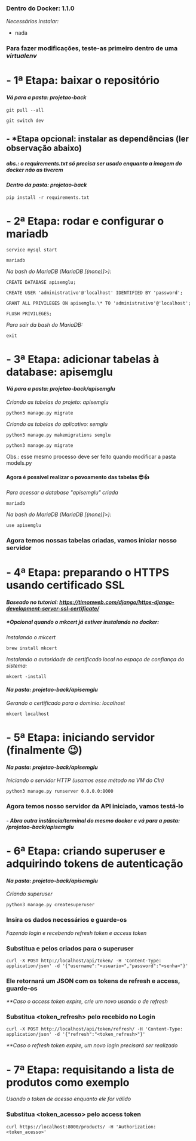 ### Dentro do Docker: 1.1.0

_Necessários instalar:_

- nada

### Para fazer modificações, teste-as primeiro dentro de uma _virtualenv_

# - 1ª Etapa: baixar o repositório

#### _Vá para a pasta: projetao-back_

```git pull --all```

```git switch dev```

## - \*Etapa opcional: instalar as dependências (ler observação abaixo)

##### _obs.: o requirements.txt só precisa ser usado enquanto a imagem do docker não as tiverem_

#### _Dentro da pasta: projetao-back_

```pip install -r requirements.txt```

# - 2ª Etapa: rodar e configurar o mariadb

```service mysql start```

```mariadb```

_Na bash do MariaDB (MariaDB [(none)]>):_

```CREATE DATABASE apisemglu;```

```CREATE USER 'administrativo'@'localhost' IDENTIFIED BY 'password';```

```GRANT ALL PRIVILEGES ON apisemglu.\* TO 'administrativo'@'localhost';```

```FLUSH PRIVILEGES;```

_Para sair da bash do MariaDB:_

```exit```

# - 3ª Etapa: adicionar tabelas à database: apisemglu

#### _Vá para a pasta: projetao-back/apisemglu_

_Criando as tabelas do projeto: apisemglu_

```python3 manage.py migrate```

_Criando as tabelas do aplicativo: semglu_

```python3 manage.py makemigrations semglu```

```python3 manage.py migrate```

Obs.: esse mesmo processo deve ser feito quando modificar a pasta models.py

#### Agora é possível realizar o povoamento das tabelas 😎👍

_Para acessar a database "apisemglu" criada_

```mariadb```

_Na bash do MariaDB (MariaDB [(none)]>):_

```use apisemglu```

### Agora temos nossas tabelas criadas, vamos iniciar nosso servidor

# - 4ª Etapa: preparando o HTTPS usando certificado SSL

#### _Baseado no tutorial: https://timonweb.com/django/https-django-development-server-ssl-certificate/_

##### \*Opcional quando o mkcert já estiver instalando no docker:

_Instalando o mkcert_

```brew install mkcert```

_Instalando a autoridade de certificado local no espaço de confiança do sistema:_

```mkcert -install```

#### _Na pasta: projetao-back/apisemglu_

_Gerando o certificado para o domínio: localhost_

```mkcert localhost```

# - 5ª Etapa: iniciando servidor (finalmente 😉)

#### _Na pasta: projetao-back/apisemglu_

_Iniciando o servidor HTTP (usamos esse método na VM do CIn)_

```python3 manage.py runserver 0.0.0.0:8000```

### Agora temos nosso servidor da API iniciado, vamos testá-lo

##### - _Abra outra instância/terminal do mesmo docker e vá para a pasta: /projetao-back/apisemglu_

# - 6ª Etapa: criando superuser e adquirindo tokens de autenticação

#### _Na pasta: projetao-back/apisemglu_

_Criando superuser_

```python3 manage.py createsuperuser```

### Insira os dados necessários e guarde-os

_Fazendo login e recebendo refresh token e access token_

### Substitua <usuario> e <senha> pelos criados para o superuser

```curl -X POST http://localhost/api/token/ -H 'Content-Type: application/json' -d '{"username":"<usuario>","password":"<senha>"}'```

### Ele retornará um JSON com os tokens de refresh e access, guarde-os

_**Caso o access token expire, crie um novo usando o de refresh_
  
### Substitua <token_refresh> pelo recebido no Login
  
```curl -X POST http://localhost/api/token/refresh/ -H 'Content-Type: application/json' -d '{"refresh":"<token_refresh>"}'```
  
_**Caso o refresh token expire, um novo login precisará ser realizado_

# - 7ª Etapa: requisitando a lista de produtos como exemplo

_Usando o token de acesso enquanto ele for válido_
  
### Substitua <token_acesso> pelo access token

```curl https://localhost:8000/products/ -H 'Authorization: <token_acesso>'```
